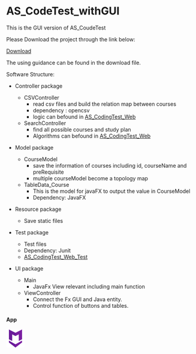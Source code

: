 # AS_CodeTest_withGUI
This is the GUI version of AS_CoudeTest 

Please Download the project through the link below:

[Download](https://drive.google.com/open?id=1cH9Hmxy5FK9b3xLebkepjKlqB15pS05X)

The using guidance can be found in the download file.

Software Structure:

- Controller package
    - CSVController
        - read csv files and build the relation map between courses
        - dependency : opencsv
        - logic can befound in [AS_CodingTest_Web](https://github.com/nazisangg/AS_CodeTest)
    - SearchController
        - find all possible courses and study plan
        - Algorithms can befound in [AS_CodingTest_Web](https://github.com/nazisangg/AS_CodeTest)

- Model package
    - CourseModel
        - save the information of courses including id, courseName and preRequisite
        - multiple courseModel become a topology map
    - TableData_Course
        - This is the model for javaFX to output the value in CourseModel
        - Dependency: JavaFX
- Resource package
    - Save static files
    
- Test package
    - Test files
    - Dependency: Junit
    - [AS_CodingTest_Web_Test](https://github.com/nazisangg/AS_CodeTest/tree/master/src/test/java/Yinong/AlexSolution)
    
- UI package
    - Main
        - JavaFx View relevant including main function 
    - ViewController
        - Connect the Fx GUI and Java entity.
        - Control function of buttons and tables.
 
 #### App 
 
 ![alt text](https://github.com/adam-p/markdown-here/raw/master/src/common/images/icon48.png "Logo Title Text 1")
        